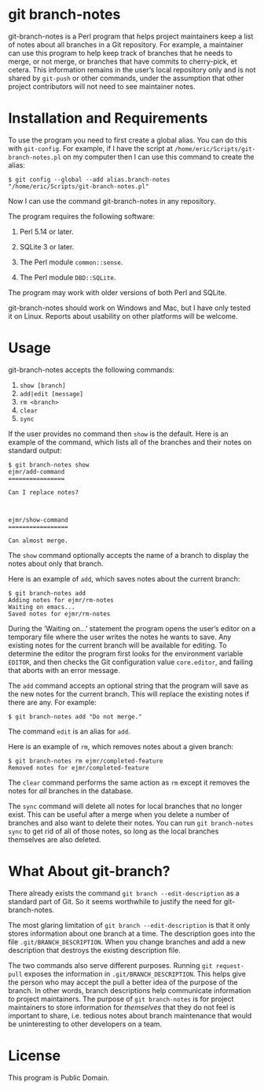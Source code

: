 git branch-notes
================

git-branch-notes is a Perl program that helps project maintainers
keep a list of notes about all branches in a Git repository.  For
example, a maintainer can use this program to help keep track of
branches that he needs to merge, or not merge, or branches that have
commits to cherry-pick, et cetera.  This information remains in the
user’s local repository only and is not shared by `git-push` or other
commands, under the assumption that other project contributors will
not need to see maintainer notes.



Installation and Requirements
=============================

To use the program you need to first create a global alias.  You can
do this with `git-config`.  For example, if I have the script at
`/home/eric/Scripts/git-branch-notes.pl` on my computer then I can use
this command to create the alias:

    $ git config --global --add alias.branch-notes "/home/eric/Scripts/git-branch-notes.pl"

Now I can use the command git-branch-notes in any repository.

The program requires the following software:

1. Perl 5.14 or later.

2. SQLite 3 or later.

3. The Perl module `common::sense`.

4. The Perl module `DBD::SQLite`.

The program may work with older versions of both Perl and SQLite.

git-branch-notes should work on Windows and Mac, but I have only
tested it on Linux.  Reports about usability on other platforms will
be welcome.



Usage
=====

git-branch-notes accepts the following commands:

1. `show [branch]`
2. `add|edit [message]`
3. `rm <branch>`
4. `clear`
5. `sync`

If the user provides no command then `show` is the default.  Here is
an example of the command, which lists all of the branches and their
notes on standard output:

    $ git branch-notes show
    ejmr/add-command
    ================

    Can I replace notes?



    ejmr/show-command
    =================

    Can almost merge.

The `show` command optionally accepts the name of a branch to display
the notes about only that branch.

Here is an example of `add`, which saves notes about the current
branch:

    $ git branch-notes add
    Adding notes for ejmr/rm-notes
    Waiting on emacs...
    Saved notes for ejmr/rm-notes

During the ‘Waiting on…’ statement the program opens the user’s editor
on a temporary file where the user writes the notes he wants to save.
Any existing notes for the current branch will be available for
editing.  To determine the editor the program first looks for the
environment variable `EDITOR`, and then checks the Git configuration
value `core.editor`, and failing that aborts with an error message.

The `add` command accepts an optional string that the program will
save as the new notes for the current branch.  This will replace the
existing notes if there are any.  For example:

    $ git branch-notes add "Do not merge."

The command `edit` is an alias for `add`.

Here is an example of `rm`, which removes notes about a given
branch:

    $ git branch-notes rm ejmr/completed-feature
    Removed notes for ejmr/completed-feature

The `clear` command performs the same action as `rm` except it removes
the notes for *all* branches in the database.

The `sync` command will delete all notes for local branches that no
longer exist.  This can be useful after a merge when you delete a
number of branches and also want to delete their notes.  You can run
`git branch-notes sync` to get rid of all of those notes, so long as
the local branches themselves are also deleted.



What About git-branch?
======================

There already exists the command `git branch --edit-description` as a
standard part of Git.  So it seems worthwhile to justify the need for
git-branch-notes.

The most glaring limitation of `git branch --edit-description` is that
it only stores information about one branch at a time.  The
description goes into the file `.git/BRANCH_DESCRIPTION`.  When you
change branches and add a new description that destroys the existing
description file.

The two commands also serve different purposes.  Running `git
request-pull` exposes the information in `.git/BRANCH_DESCRIPTION`.
This helps give the person who may accept the pull a better idea of
the purpose of the branch.  In other words, branch descriptions help
communicate information *to* project maintainers.  The purpose of `git
branch-notes` is for project maintainers to store information for
*themselves* that they do not feel is important to share, i.e. tedious
notes about branch maintenance that would be uninteresting to other
developers on a team.



License
=======

This program is Public Domain.
